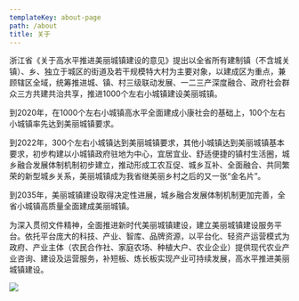 ```yaml
---
templateKey: about-page
path: /about
title: 关于
---
```



浙江省《关于高水平推进美丽城镇建设的意见》提出以全省所有建制镇（不含城关镇）、乡、独立于城区的街道及若干规模特大村为主要对象，以建成区为重点，兼顾辖区全域，统筹推进城、镇、村三级联动发展、一二三产深度融合、政府社会群众三方共建共治共享，推进1000个左右小城镇建设美丽城镇。

到2020年，在1000个左右小城镇高水平全面建成小康社会的基础上，100个左右小城镇率先达到美丽城镇要求。

到2022年，300个左右小城镇达到美丽城镇要求，其他小城镇达到美丽城镇基本要求，初步构建以小城镇政府驻地为中心，宜居宜业、舒适便捷的镇村生活圈，城乡融合发展体制机制初步建立，推动形成工农互促、城乡互补、全面融合、共同繁荣的新型城乡关系，美丽城镇成为我省继美丽乡村之后的又一张“金名片”。

到2035年，美丽城镇建设取得决定性进展，城乡融合发展体制机制更加完善，全省小城镇高质量全面建成美丽城镇。

为深入贯彻文件精神，全面推进新时代美丽城镇建设，建立美丽城镇建设服务平台。依托平台庞大的科技、产业、智库、品牌资源，以平台化、轻资产运营模式为政府、产业主体（农民合作社、家庭农场、种植大户、农业企业）提供现代农业产业咨询、建设及运营服务，补短板、炼长板实现产业可持续发展，高水平推进美丽城镇建设。

![](/img/david-alpert-jox3z2grkxc-unsplash.jpg)